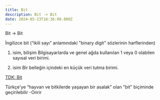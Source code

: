 ```yaml
---
title: Bit
description: Bit -> Bit
date: 2024-05-23T16:36:00.000Z
---
```

Bit -> Bit

İngilizce bit (“ikili sayı” anlamındaki "binary digit" sözlerinin harflerinden)

1. isim, bilişim Bilgisayarlarda ve genel ağda kullanılan 1 veya 0 olabilen sayısal veri birimi.

2. isim Bir belleğin içindeki en küçük veri tutma birimi.

[TDK: Bit](https://sozluk.gov.tr/?ara=bit)

Türkçe'ye “hayvan ve bitkilerde yaşayan bir asalak” olan "bit" biçiminde geçirilebilir -Onrir
